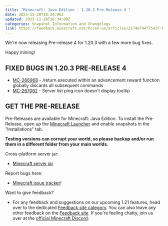 ```yaml
---
title: "Minecraft: Java Edition - 1.20.3 Pre-Release 4 "
date: 2023-11-28T16:34:06Z
updated: 2023-11-28T16:34:09Z
categories: Snapshot Information and Changelogs
link: https://feedback.minecraft.net/hc/en-us/articles/21746744775437-Minecraft-Java-Edition-1-20-3-Pre-Release-4-
---
```


We\'re now releasing Pre-release 4 for 1.20.3 with a few more bug fixes.

Happy mining!

## FIXED BUGS IN 1.20.3 PRE-RELEASE 4

-   [MC-266968](https://bugs.mojang.com/browse/MC-266968) - /return executed within an advancement reward function globally discards all subsequent commands
-   [MC-267062](https://bugs.mojang.com/browse/MC-267062) - Server list ping icon doesn\'t display tooltip

## GET THE PRE-RELEASE

Pre-Releases are available for Minecraft: Java Edition. To install the Pre-Release, open up the [Minecraft Launcher](https://www.minecraft.net/download.html) and enable snapshots in the \"Installations\" tab.

**Testing versions can corrupt your world, so please backup and/or run them in a different folder from your main worlds.**

Cross-platform server jar:

-   [Minecraft server jar](https://piston-data.mojang.com/v1/objects/1567e8a24c547ac3a95ce41d24024a94e9c7299c/server.jar)

Report bugs here:

-   [Minecraft issue tracker](https://bugs.mojang.com/projects/MC/summary)!

Want to give feedback?

-   For any feedback and suggestions on our upcoming 1.21 features, head over to the dedicated [Feedback site category](https://aka.ms/Minecraft121Feedback). You can also leave any other feedback on the [Feedback site](https://feedback.minecraft.net/). If you\'re feeling chatty, join us over at the [official Minecraft Discord](https://discordapp.com/invite/minecraft).
